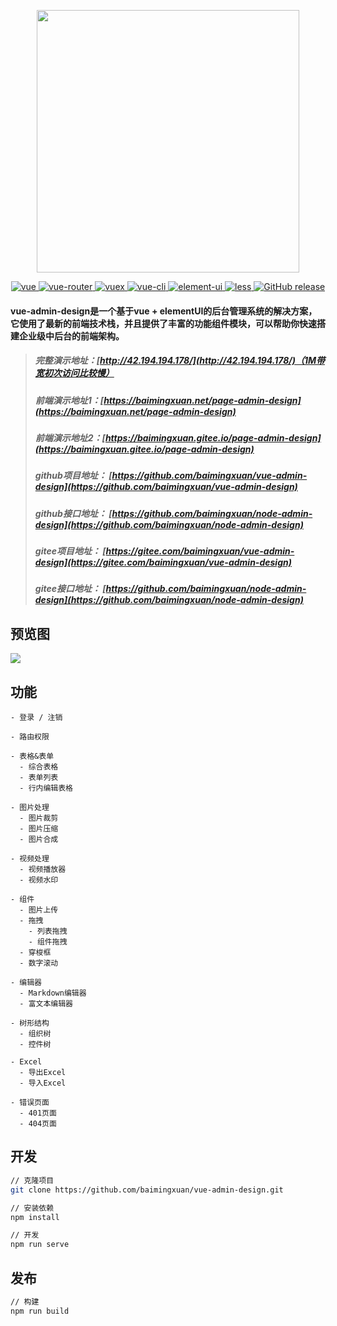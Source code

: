 <p align="center">
  <img width="420" src="https://baimingxuan.gitee.io/media-store/images/logo-md.png">
</p>

<p align="center">
  <a href="https://github.com/vuejs/vue">
    <img src="https://img.shields.io/badge/vue-2.6.11-brightgreen.svg" alt="vue">
  </a>
  <a href="https://github.com/vuejs/vue-router">
    <img src="https://img.shields.io/badge/vue--router-3.2.0-brightgreen.svg" alt="vue-router">
  </a>
  <a href="https://github.com/vuejs/vuex">
    <img src="https://img.shields.io/badge/vuex-3.4.0-brightgreen.svg" alt="vuex">
  </a>
  <a href="https://github.com/vuejs/vue-cli">
    <img src="https://img.shields.io/badge/vue--cli-3.12.0-brightgreen.svg" alt="vue-cli">
  </a>
  <a href="https://github.com/ElemeFE/element">
    <img src="https://img.shields.io/badge/element--ui-2.3.12-brightgreen.svg" alt="element-ui">
  </a>
  <a href="https://github.com/less">
    <img src="https://img.shields.io/badge/less-3.11.1-brightgreen.svg" alt="less">
  </a>
    <a href="https://github.com/baimingxuan/vue-admin-design/releases">
    <img src="https://img.shields.io/github/release/baimingxuan/vue-admin-design.svg" alt="GitHub release">
  </a>
</p>

#### vue-admin-design是一个基于vue + elementUI的后台管理系统的解决方案，它使用了最新的前端技术栈，并且提供了丰富的功能组件模块，可以帮助你快速搭建企业级中后台的前端架构。

> ##### 完整演示地址：[http://42.194.194.178/](http://42.194.194.178/)（1M带宽初次访问比较慢）
>
> ##### 前端演示地址1：[https://baimingxuan.net/page-admin-design](https://baimingxuan.net/page-admin-design)
>
> ##### 前端演示地址2：[https://baimingxuan.gitee.io/page-admin-design](https://baimingxuan.gitee.io/page-admin-design)
>
> ##### github项目地址： [https://github.com/baimingxuan/vue-admin-design](https://github.com/baimingxuan/vue-admin-design)
>
> ##### github接口地址： [https://github.com/baimingxuan/node-admin-design](https://github.com/baimingxuan/node-admin-design)
>
> ##### gitee项目地址： [https://gitee.com/baimingxuan/vue-admin-design](https://gitee.com/baimingxuan/vue-admin-design)
>
> ##### gitee接口地址： [https://github.com/baimingxuan/node-admin-design](https://github.com/baimingxuan/node-admin-design)

## 预览图

![](https://baimingxuan.gitee.io/media-store/images/home.png)

## 功能

```text
- 登录 / 注销

- 路由权限

- 表格&表单
  - 综合表格
  - 表单列表
  - 行内编辑表格

- 图片处理
  - 图片裁剪
  - 图片压缩
  - 图片合成

- 视频处理
  - 视频播放器
  - 视频水印

- 组件
  - 图片上传
  - 拖拽
    - 列表拖拽
    - 组件拖拽
  - 穿梭框
  - 数字滚动

- 编辑器
  - Markdown编辑器
  - 富文本编辑器

- 树形结构
  - 组织树
  - 控件树

- Excel
  - 导出Excel
  - 导入Excel

- 错误页面
  - 401页面
  - 404页面

```

## 开发

```bash
// 克隆项目
git clone https://github.com/baimingxuan/vue-admin-design.git

// 安装依赖
npm install

// 开发
npm run serve
```

## 发布

```bash
// 构建
npm run build
```
